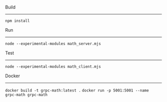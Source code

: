 Build
___
`npm install`

Run
___
`node --experimental-modules math_server.mjs`

Test
___
`node --experimental-modules math_client.mjs`

Docker
___
`docker build -t grpc-math:latest .`
`docker run -p 5001:5001 --name grpc-math grpc-math`
